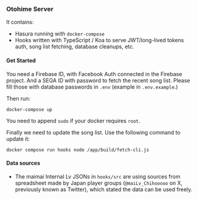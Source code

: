 ### Otohime Server

It contains:

- Hasura running with `docker-compose`
- Hooks written with TypeScript / Koa to serve JWT/long-lived tokens auth, song list fetching, database cleanups, etc.

#### Get Started

You need a Firebase ID, with Facebook Auth connected in the Firebase project.
And a SEGA ID with password to fetch the recent song list.
Please fill those with database passwords in `.env` (example in `.env.example`.)

Then run:

```
docker-compose up
```

You need to append `sudo` if your docker requires `root`.

Finally we need to update the song list. Use the following command to update it:

```
docker compose run hooks node /app/build/fetch-cli.js
```

#### Data sources

* The maimai Internal Lv JSONs in `hooks/src` are using sources from spreadsheet made by
Japan player groups (`@maiLv_Chihooooo` on X, previously known as Twitter),
which stated the data can be used freely.